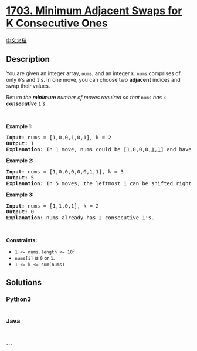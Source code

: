 # [1703. Minimum Adjacent Swaps for K Consecutive Ones](https://leetcode.com/problems/minimum-adjacent-swaps-for-k-consecutive-ones)

[中文文档](/solution/1700-1799/1703.Minimum%20Adjacent%20Swaps%20for%20K%20Consecutive%20Ones/README.md)

## Description

<p>You are given an integer array, <code>nums</code>, and an integer <code>k</code>. <code>nums</code> comprises of only <code>0</code>&#39;s and <code>1</code>&#39;s. In one move, you can choose two <strong>adjacent</strong> indices and swap their values.</p>

<p>Return <em>the <strong>minimum</strong> number of moves required so that </em><code>nums</code><em> has </em><code>k</code><em> <strong>consecutive</strong> </em><code>1</code><em>&#39;s</em>.</p>

<p>&nbsp;</p>
<p><strong>Example 1:</strong></p>

<pre>
<strong>Input:</strong> nums = [1,0,0,1,0,1], k = 2
<strong>Output:</strong> 1
<strong>Explanation:</strong> In 1 move, nums could be [1,0,0,0,<u>1</u>,<u>1</u>] and have 2 consecutive 1&#39;s.
</pre>

<p><strong>Example 2:</strong></p>

<pre>
<strong>Input:</strong> nums = [1,0,0,0,0,0,1,1], k = 3
<strong>Output:</strong> 5
<strong>Explanation:</strong> In 5 moves, the leftmost 1 can be shifted right until nums = [0,0,0,0,0,<u>1</u>,<u>1</u>,<u>1</u>].
</pre>

<p><strong>Example 3:</strong></p>

<pre>
<strong>Input:</strong> nums = [1,1,0,1], k = 2
<strong>Output:</strong> 0
<strong>Explanation:</strong> nums already has 2 consecutive 1&#39;s.
</pre>

<p>&nbsp;</p>
<p><strong>Constraints:</strong></p>

<ul>
	<li><code>1 &lt;= nums.length &lt;= 10<sup>5</sup></code></li>
	<li><code>nums[i]</code> is <code>0</code> or <code>1</code>.</li>
	<li><code>1 &lt;= k &lt;= sum(nums)</code></li>
</ul>

## Solutions

<!-- tabs:start -->

### **Python3**

```python


```

### **Java**

```java


```

### **...**

```


```

<!-- tabs:end -->
